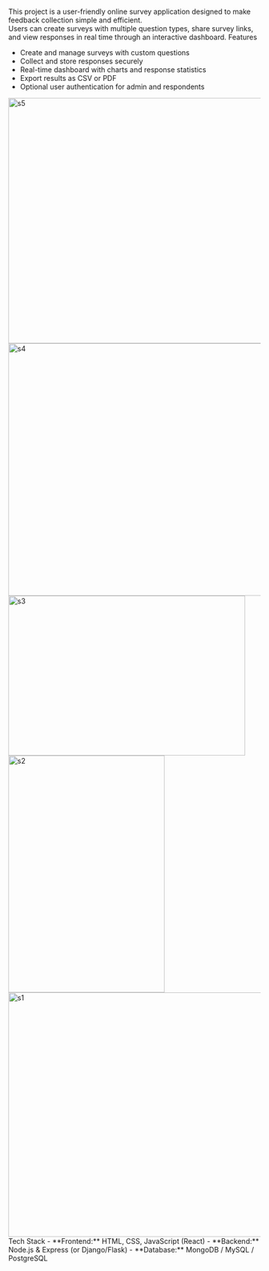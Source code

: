 This project is a user-friendly online survey application designed to make feedback collection simple and efficient.  
Users can create surveys with multiple question types, share survey links, and view responses in real time through an interactive dashboard.
Features
- Create and manage surveys with custom questions
- Collect and store responses securely
- Real-time dashboard with charts and response statistics
- Export results as CSV or PDF
- Optional user authentication for admin and respondents
<img width="931" height="490" alt="s5" src="https://github.com/user-attachments/assets/de332a9e-0eec-45dd-97c4-2eb30e22a58d" />
<img width="929" height="504" alt="s4" src="https://github.com/user-attachments/assets/15f90a80-80c6-4b4f-84f2-f9b2bfe293c8" />
<img width="473" height="319" alt="s3" src="https://github.com/user-attachments/assets/cff85355-3e03-4882-bafe-da275ec847cf" />
<img width="312" height="473" alt="s2" src="https://github.com/user-attachments/assets/b4d3e6d6-f19a-48d7-9c1d-c6d8e9a4ff98" />
<img width="923" height="488" alt="s1" src="https://github.com/user-attachments/assets/92e6c79e-200c-4bdc-84a9-6b93d21ebfdd" />
Tech Stack
- **Frontend:** HTML, CSS, JavaScript (React)
- **Backend:** Node.js & Express (or Django/Flask)
- **Database:** MongoDB / MySQL / PostgreSQL
